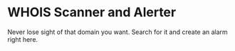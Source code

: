 # WHOIS Scanner and Alerter
Never lose sight of that domain you want. Search for it and create an alarm right here. 

